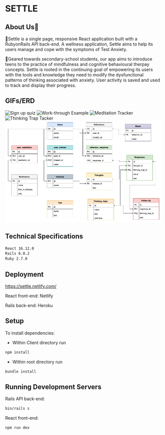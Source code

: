# SETTLE

## About Us🎒
 

🌵Settle is a single page, responsive React application built with a RubyonRails API back-end. A wellness application, Settle aims to help its users manage and cope with the symptoms of Test Anxiety.     

🌵Geared towards secondary-school
students, our app aims to introduce teens to the practice of mindfulness and cognitive behavioural therpay concepts. Settle is rooted in the continuing goal of empowering its users with the tools and knowledge they need to modify the dysfunctional patterns of thinking associated with anxiety. User activity is saved and used to track and display their progress.

## GIFs/ERD

![Sign up quiz](https://github.com/claraisley/settle/blob/master/docs/sign-in.gif?raw=true)
![Work-through Example](https://github.com/claraisley/settle/blob/master/docs/workthrough.gif?raw=true)
![Meditation Tracker](https://github.com/claraisley/settle/blob/master/docs/meditation-tracker.gif?raw=true)
![Thinking Trap Tacker](https://github.com/claraisley/settle/blob/master/docs/thinking-traps.gif?raw=true)
![Database ERD](https://github.com/claraisley/settle/blob/master/docs/SettleERD.png?raw=true)





## Technical Specifications
```sh
React 16.12.0
Rails 6.0.2
Ruby 2.7.0
```

## Deployment
https://settle.netlify.com/   

React front-end: Netlify

Rails back-end: Heroku

## Setup

To install dependencies:
- Within Client directory run  
```sh
npm install
``` 
- Within root directory run  
```sh
bundle install
``` 
## Running Development Servers

Rails API back-end:
```sh
bin/rails s
```
React front-end:
```sh
npm run dev
```


